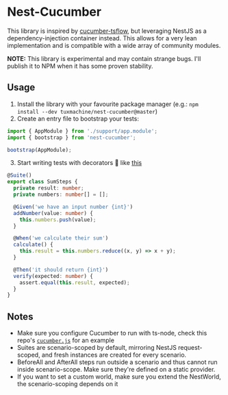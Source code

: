 # Nest-Cucumber

This library is inspired by
[cucumber-tsflow](https://github.com/timjroberts/cucumber-js-tsflow), but
leveraging NestJS as a dependency-injection container instead. This allows for
a very lean implementation and is compatible with a wide array of community
modules.

**NOTE:** This library is experimental and may contain strange bugs. I'll
publish it to NPM when it has some proven stability.

## Usage

1. Install the library with your favourite package manager (e.g.: `npm install --dev tuxmachine/nest-cucumber@master`)
2. Create an entry file to bootstrap your tests:

```ts
import { AppModule } from './support/app.module';
import { bootstrap } from 'nest-cucumber';

bootstrap(AppModule);
```

3. Start writing tests with decorators 🎉 like [this](./tests/support/step-definitions/scenario-scoped-suite.steps.ts)

```ts
@Suite()
export class SumSteps {
  private result: number;
  private numbers: number[] = [];

  @Given('we have an input number {int}')
  addNumber(value: number) {
    this.numbers.push(value);
  }

  @When('we calculate their sum')
  calculate() {
    this.result = this.numbers.reduce((x, y) => x + y);
  }

  @Then('it should return {int}')
  verify(expected: number) {
    assert.equal(this.result, expected);
  }
}
```

## Notes

- Make sure you configure Cucumber to run with ts-node, check this repo's
  [`cucumber.js`](./cucumber.js) for an example
- Suites are scenario-scoped by default, mirroring NestJS request-scoped, and
  fresh instances are created for every scenario.
- BeforeAll and AfterAll steps run outside a scenario and thus cannot run
  inside scenario-scope. Make sure they're defined on a static provider.
- If you want to set a custom world, make sure you extend the NestWorld, the
  scenario-scoping depends on it
